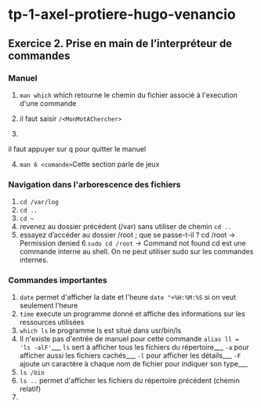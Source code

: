 # tp-1-axel-protiere-hugo-venancio

## Exercice 2. Prise en main de l’interpréteur de commandes

### Manuel

1. `man which` which retourne le chemin du fichier associé à l'execution d'une commande

2. il faut saisir `/<MonMotAChercher>`

3. 
il faut appuyer sur q pour quitter le manuel

4. `man 6 <comande>`Cette section parle de jeux


### Navigation dans l'arborescence des fichiers

1. `cd /var/log`
2. `cd ..`
3. `cd ~`
4. revenez au dossier précédent (/var) sans utiliser de chemin
`cd ..`
5. essayez d’accéder au dossier /root ; que se passe-t-il ?
cd /root → Permission denied
6.`sudo cd /root` → Command not found
cd est une commande interne au shell. On ne peut utiliser sudo sur les commandes internes.



### Commandes importantes

1. `date` permet d'afficher la date et l'heure
`date "+%H:%M:%S` si on veut seulement l'heure
2. `time` execute un programme donné et affiche des informations sur les ressources utilisées 
3. `which ls` 
le programme ls est situé dans usr/bin/ls
4. Il n'existe pas d'entrée de manuel pour cette commande
`alias ll =  'ls -alF'`___
`ls` sert à afficher tous les fichiers du répertoire___
`-a` pour afficher aussi les fichiers cachés___
`-l` pour afficher les détails___
`-F` ajoute un caractère à chaque nom de fichier pour indiquer son type___
5. `ls /bin`
6. `ls ..` permet d'afficher les fichiers du répertoire précédent (chemin relatif)
7. 

